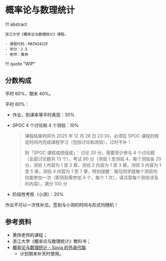 # 概率论与数理统计

!!! abstract

    浙江大学《概率论与数理统计》课程。

    - 课程代码：MATH2432F
    - 学分：2.5
    - 老师：黄炜

!!! quote "WIP"

## 分数构成

平时 60%，期末 40%。

平时 60%：

- 作业，到课率等平时表现：30%
- SPOC 4 个讨论和 4 个测验：10%

    > 课程结束时间为 2025 年 12 月 28 日 23:30，必须在 SPOC 课程的规定时间内完成课程学习（包括讨论和测验），过时不补！
    >
    > 附「SPOC 课程成绩组成」： 讨论 20 分，需要至少参与 4 个讨论题（全部讨论题共 13 个），考试 80 分（测验 1 至测验 4，每个测验各 20 分，测验 1 内容为 1 至 2 章，测验 2 内容为 1 至 3 章，测验 3 内容为 1 至 5 章，测验 4 内容为 1 至 7 章，特别提醒：每位同学就每个测验均仅能参加一次（即测验需参加 4 个，每个 1 次），请注意每个测验涉及的内容），满分 100 分

- 阶段性考核（小测）：20%

作业不可以一次性补交。签到与小测的时间与形式均随机！

## 参考资料

- 黄炜老师的课程；
- 浙江大学《概率论与数理统计》教科书；
- [概率论与数理统计 - Savia 的外装代脑](https://savia7582.github.io/Exterior/Math/P%26S/0/)
    - 计划期末补天时使用。
